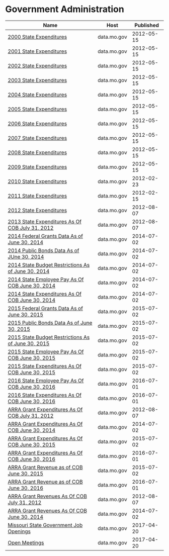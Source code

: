 # Government Administration

Name | Host | Published
---- | ---- | ---------
[2000 State Expenditures](../datasets/6qjy-av5n.md) | data.mo.gov | 2012-05-15
[2001 State Expenditures](../datasets/w9y4-8vur.md) | data.mo.gov | 2012-05-15
[2002 State Expenditures](../datasets/rr2u-sazk.md) | data.mo.gov | 2012-05-15
[2003 State Expenditures](../datasets/pgg3-6j5j.md) | data.mo.gov | 2012-05-15
[2004 State Expenditures](../datasets/dasw-mr6w.md) | data.mo.gov | 2012-05-15
[2005 State Expenditures](../datasets/u3t7-b8zt.md) | data.mo.gov | 2012-05-15
[2006 State Expenditures](../datasets/x28p-tq62.md) | data.mo.gov | 2012-05-15
[2007 State Expenditures](../datasets/phyg-rmzi.md) | data.mo.gov | 2012-05-15
[2008 State Expenditures](../datasets/sakh-5tni.md) | data.mo.gov | 2012-05-15
[2009 State Expenditures](../datasets/fasu-dfdu.md) | data.mo.gov | 2012-05-15
[2010 State Expenditures](../datasets/3fvs-m4di.md) | data.mo.gov | 2012-02-23
[2011 State Expenditures](../datasets/nyk8-k9ti.md) | data.mo.gov | 2012-02-15
[2012 State Expenditures](../datasets/rqqc-6ytf.md) | data.mo.gov | 2012-08-07
[2013 State Expenditures As Of COB July 31, 2012](../datasets/v74v-p62j.md) | data.mo.gov | 2012-08-07
[2014 Federal Grants Data As of June 30, 2014](../datasets/8cjj-4npp.md) | data.mo.gov | 2014-07-02
[2014 Public Bonds Data As of JUne 30, 2014](../datasets/3hue-nw7e.md) | data.mo.gov | 2014-07-02
[2014 State Budget Restrictions As of June 30, 2014](../datasets/pfgn-6b4z.md) | data.mo.gov | 2014-07-02
[2014 State Employee Pay As Of COB June 30, 2014](../datasets/9mgj-s7gs.md) | data.mo.gov | 2014-07-02
[2014 State Expenditures As Of COB June 30, 2014](../datasets/56a9-nk4t.md) | data.mo.gov | 2014-07-02
[2015 Federal Grants Data As of June 30, 2015](../datasets/55pd-epiy.md) | data.mo.gov | 2015-07-02
[2015 Public Bonds Data As of June 30, 2015](../datasets/bipa-db22.md) | data.mo.gov | 2015-07-02
[2015 State Budget Restrictions As of June 30, 2015](../datasets/y84f-xfv7.md) | data.mo.gov | 2015-07-02
[2015 State Employee Pay As Of COB June 30, 2015](../datasets/5fzr-99vz.md) | data.mo.gov | 2015-07-02
[2015 State Expenditures As Of COB June 30, 2015](../datasets/9kfi-jsmi.md) | data.mo.gov | 2015-07-02
[2016 State Employee Pay As Of COB June 30, 2016](../datasets/fhka-4phk.md) | data.mo.gov | 2016-07-01
[2016 State Expenditures As Of COB June 30, 2016](../datasets/s6qx-cm2s.md) | data.mo.gov | 2016-07-01
[ARRA Grant Expenditures As Of COB July 31, 2012](../datasets/w32v-gn8m.md) | data.mo.gov | 2012-08-07
[ARRA Grant Expenditures As Of COB June 30, 2014](../datasets/ef66-7b8b.md) | data.mo.gov | 2014-07-02
[ARRA Grant Expenditures As Of COB June 30, 2015](../datasets/jntx-uyxh.md) | data.mo.gov | 2015-07-02
[ARRA Grant Expenditures As Of COB June 30, 2016](../datasets/mqqt-f7zm.md) | data.mo.gov | 2016-07-01
[ARRA Grant Revenue as of COB June 30, 2015](../datasets/nyvx-sbvn.md) | data.mo.gov | 2015-07-02
[ARRA Grant Revenue as of COB June 30, 2016](../datasets/q757-zbe3.md) | data.mo.gov | 2016-07-01
[ARRA Grant Revenues As Of COB July 31, 2012](../datasets/nnrk-hs73.md) | data.mo.gov | 2012-08-07
[ARRA Grant Revenues As Of COB June 30, 2014](../datasets/ixe6-e4z3.md) | data.mo.gov | 2014-07-02
[Missouri State Government Job Openings](../datasets/83mm-j7ms.md) | data.mo.gov | 2017-04-20
[Open Meetings](../datasets/au6r-w9n3.md) | data.mo.gov | 2017-04-20

